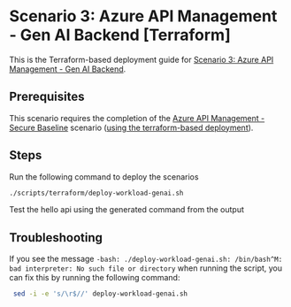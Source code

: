 # Scenario 3: Azure API Management - Gen AI Backend  [Terraform]

This is the Terraform-based deployment guide for [Scenario 3: Azure API Management - Gen AI Backend](../README.md).

## Prerequisites

This scenario requires the completion of the [Azure API Management - Secure Baseline](../../apim-baseline/README.md) scenario ([using the terraform-based deployment](../../apim-baseline/terraform/README.md)).

## Steps

Run the following command to deploy the scenarios

```bash
./scripts/terraform/deploy-workload-genai.sh
```

Test the hello api using the generated command from the output

## Troubleshooting

If you see the message `-bash: ./deploy-workload-genai.sh: /bin/bash^M: bad interpreter: No such file or directory` when running the script, you can fix this by running the following command:

   ```bash
    sed -i -e 's/\r$//' deploy-workload-genai.sh
   ```
